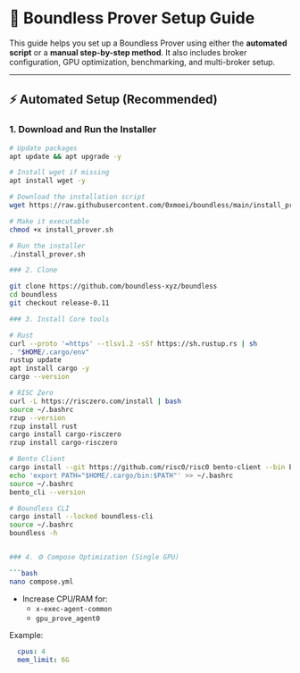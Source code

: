 # 🧠 Boundless Prover Setup Guide

This guide helps you set up a Boundless Prover using either the **automated script** or a **manual step-by-step method**. It also includes broker configuration, GPU optimization, benchmarking, and multi-broker setup.

---

## ⚡ Automated Setup (Recommended)

### 1. Download and Run the Installer

```bash
# Update packages
apt update && apt upgrade -y

# Install wget if missing
apt install wget -y

# Download the installation script
wget https://raw.githubusercontent.com/0xmoei/boundless/main/install_prover.sh -O install_prover.sh

# Make it executable
chmod +x install_prover.sh

# Run the installer
./install_prover.sh

### 2. Clone

git clone https://github.com/boundless-xyz/boundless
cd boundless
git checkout release-0.11

### 3. Install Core tools

# Rust
curl --proto '=https' --tlsv1.2 -sSf https://sh.rustup.rs | sh
. "$HOME/.cargo/env"
rustup update
apt install cargo -y
cargo --version

# RISC Zero
curl -L https://risczero.com/install | bash
source ~/.bashrc
rzup --version
rzup install rust
cargo install cargo-risczero
rzup install cargo-risczero

# Bento Client
cargo install --git https://github.com/risc0/risc0 bento-client --bin bento_cli
echo 'export PATH="$HOME/.cargo/bin:$PATH"' >> ~/.bashrc
source ~/.bashrc
bento_cli --version

# Boundless CLI
cargo install --locked boundless-cli
source ~/.bashrc
boundless -h


### 4. ⚙️ Compose Optimization (Single GPU)

```bash
nano compose.yml
```

- Increase CPU/RAM for:
  - `x-exec-agent-common`
  - `gpu_prove_agent0`

Example:
```yaml
  cpus: 4
  mem_limit: 6G
```

